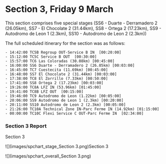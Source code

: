 # Section 3, Friday 9 March

This section comprises five special stages (SS6 - Duarte - Derramadero 2 (26.05km), SS7 - El Chocolate 2 (31.44km), SS8 - Ortega 2 (17.23km), SS9 - Autodromo de Leon 1 (2.3km), SS10 - Autodromo de Leon 2 (2.3km))

The full scheduled itinerary for the section was as follows:

	- 14:42:00 TC5B Regroup OUT-Service B IN  [00:20:00]
	- 15:12:00 TC5C Service B OUT  [00:30:00]
	- 15:57:00 TC6 Las Coloradas (30.08km) [00:45:00]
	- 16:00:00 SS6 Duarte - Derramadero 2 (26.05km) [00:03:00]
	- 16:45:00 TC7 Cuestecita (11.69km) [00:45:00]
	- 16:48:00 SS7 El Chocolate 2 (31.44km) [00:03:00]
	- 17:38:00 TC8 El Zorrillo (7.33km) [00:50:00]
	- 17:41:00 SS8 Ortega 2 (17.23km) [00:03:00]
	- 19:26:00 TC8A LFZ IN (53.96km) [01:45:00]
	- 19:41:00 TC8B LFZ OUT  [00:15:00]
	- 19:46:00 TC9 Autodromo de Leon (1.22km) [00:05:00]
	- 20:06:00 SS9 Autodromo de Leon 1 (2.3km) [00:20:00]
	- 20:11:00 SS10 Autodromo de Leon 2 (2.3km) [00:05:00]
	- 21:26:00 TC10A Technical Zone IN-Parc Ferme IN (14.92km) [01:15:00]
	- 00:00:00 TC10C Flexi Service C OUT-Parc Ferme IN  [02:34:00]

### Section 3 Report
Section 3

![](images/spchart_stage_Section 3.png)Section 3

![](images/spchart_overall_Section 3.png)